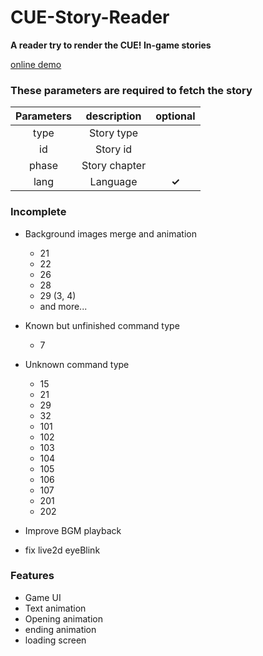 # CUE-Story-Reader

**A reader try to render the CUE! In-game stories**

[online demo](https://cpk0521.github.io/CUE-Story-Reader/?type=Card&id=1130001&phase=1)

### These parameters are required to fetch the story

| Parameters  | description | optional |
| :-------------: | :-------------: | :-------------:|
|type  | Story type | |
|id  | Story id | |
|phase  | Story chapter | |
|lang  | Language  | **✓** |


### Incomplete

- Background images merge and animation
    - 21
    - 22
    - 26
    - 28
    - 29 (3, 4)
    - and more...

- Known but unfinished command type
    - 7
- Unknown command type
    - 15
    - 21
    - 29
    - 32
    - 101
    - 102
    - 103
    - 104
    - 105
    - 106
    - 107
    - 201
    - 202
- Improve BGM playback
- fix live2d eyeBlink

### Features

- Game UI
- Text animation
- Opening animation
- ending animation
- loading screen

